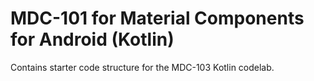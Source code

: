 # MDC-101 for Material Components for Android (Kotlin)

Contains starter code structure for the MDC-103 Kotlin codelab.
